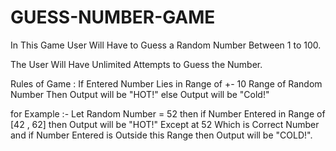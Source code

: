 # GUESS-NUMBER-GAME
In This Game User Will Have to Guess a Random Number Between 1 to 100.

The User Will Have Unlimited Attempts to Guess the Number.

Rules of Game : 
If Entered Number Lies in Range of +- 10 Range of Random Number Then Output will be "HOT!"
else Output will be "Cold!"

for Example :- Let Random Number = 52
then if Number Entered in Range of [42 , 62] then Output will be "HOT!" Except at 52 Which is Correct Number 
and if Number Entered is Outside this Range then Output will be "COLD!".
